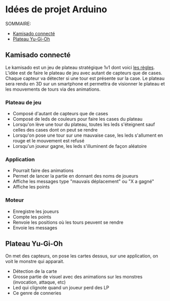 # Idées de projet Arduino

SOMMAIRE:
* [Kamisado connecté](#kamisado-connect%C3%A9)
* [Plateau Yu-Gi-Oh](#plateau-yu-gi-oh)

## Kamisado connecté

Le kamisado est un jeu de plateau stratégique 1v1 dont voici [les règles](http://www.yucata.de/en/Rules/Kamisado).
L'idée est de faire le plateau de jeu avec autant de capteurs que de cases. Chaque capteur va détecter si une tour est présente sur la case. Le plateau sera rendu en 3D sur un smartphone et permettra de visionner le plateau et les mouvements de tours via des animations.

### Plateau de jeu
* Composé d'autant de capteurs que de cases
* Composé de leds de couleurs pour faire les cases du plateau
* Lorsqu'on lève une tour du plateau, toutes les leds s'éteignent sauf celles des cases dont on peut se rendre
* Lorsqu'on pose une tour sur une mauvaise case, les leds s'allument en rouge et le mouvement est refusé
* Lorsqu'un joueur gagne, les leds s'illuminent de façon aléatoire

### Application
* Pourrait faire des animations
* Permet de lancer la partie en donnant des noms de joueurs
* Affiche les messages type "mauvais déplacement" ou "X a gagné"
* Affiche les points

### Moteur
* Enregistre les joueurs
* Compte les points
* Renvoie les positions où les tours peuvent se rendre
* Envoie les messages

## Plateau Yu-Gi-Oh

On met des capteurs, on pose les cartes dessus, sur une application, on voit le monstre qui apparait.

* Détection de la carte
* Grosse partie de visuel avec des animations sur les monstres (invocation, attaque, etc)
* Led qui clignote quand un joueur perd des LP
* Ce genre de conneries
